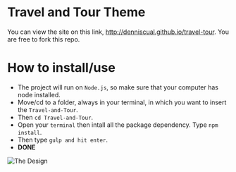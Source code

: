 # Travel and Tour Theme
You can view the site on this link, http://denniscual.github.io/travel-tour. You are free to fork this repo.

# How to install/use
- The project will run on `Node.js`, so make sure that your computer has node installed.
- Move/cd to a folder, always in your terminal, in which you want to insert the `Travel-and-Tour`.
- Then `cd Travel-and-Tour`.
- Open your `terminal` then intall all the package dependency. Type `npm install`.
- Then type `gulp and hit enter`.
- **DONE**

![The Design](/travel-and-tour.png)


